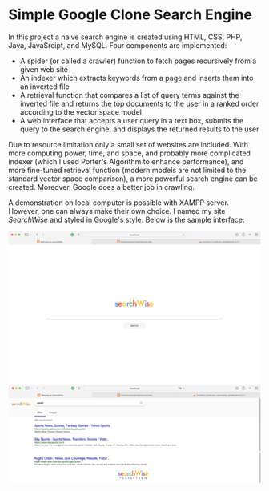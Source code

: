 # Simple Google Clone Search Engine

In this project a naive search engine is created using HTML, CSS, PHP, Java, JavaSrcipt, and MySQL. Four components are implemented:

- A spider (or called a crawler) function to fetch pages recursively from a given web site
- An indexer which extracts keywords from a page and inserts them into an inverted file
- A retrieval function that compares a list of query terms against the inverted file and returns the top documents to the user in a ranked order according to the vector space model
- A web interface that accepts a user query in a text box, submits the query to the search engine, and displays the returned results to the user

Due to resource limitation only a small set of websites are included. With more computing power, time, and space, and probably more complicated indexer (which I used Porter's Algorithm to enhance performance), and more fine-tuned retrieval function (modern models are not limited to the standard vector space comparison), a more powerful search engine can be created. Moreover, Google does a better job in crawling.

A demonstration on local computer is possible with XAMPP server. However, one can always make their own choice. I named my site <em>SearchWise</em> and styled in Google's style. Below is the sample interface:

![Start page](/assets/images/interface1.png)
![Result page Top](/assets/images/interface2.png)
![Result page Bottom](/assets/images/interface3.png)